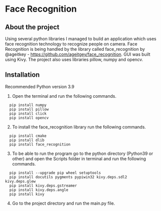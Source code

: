 # Face Recognition
 
## About the project
Using several python libraries I managed to build an application which uses face recognition technology to recognize people on camera.
Face Recognition is being handled by the library called face_recognition by @ageitkey - https://github.com/ageitgey/face_recognition.
GUI was built using Kivy.
The project also uses libraries pillow, numpy and opencv.

## Installation
Recommended Python version 3.9
1) Open the terminal and run the following commands.
``` 
  pip install numpy
  pip install pillow
  pip install click
  pip install opencv
```

2) To install the face_recognition library run the following commands.
```
  pip install cmake
  pip install dlib
  pip install face_recognition
```

3) To be able to run the program go to the python directory (Python39 or other) and open the Scripts folder in terminal and run the following commands.
```
  pip install --upgrade pip wheel setuptools
  pip install docutils pygments pypiwin32 kivy.deps.sdl2 kivy.deps.glew
  pip install kivy.deps.gstreamer
  pip install kivy.deps.angle
  pip install kivy
```

4) Go to the project directory and run the main.py file.


